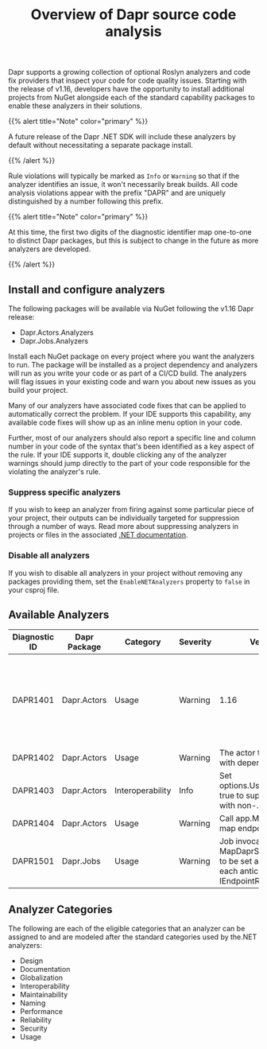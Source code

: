 ﻿---
type: docs
title: "Overview of Dapr source code analysis"
linkTitle: "Code Analysis"
weight: 70000
description: Code analyzers and fixes for common Dapr issues
no_list: true
---

Dapr supports a growing collection of optional Roslyn analyzers and code fix providers that inspect your code for
code quality issues. Starting with the release of v1.16, developers have the opportunity to install additional projects
from NuGet alongside each of the standard capability packages to enable these analyzers in their solutions.

{{% alert title="Note" color="primary" %}}

A future release of the Dapr .NET SDK will include these analyzers by default without necessitating a separate package
install.

{{% /alert %}}

Rule violations will typically be marked as `Info` or `Warning` so that if the analyzer identifies an issue, it won't
necessarily break builds. All code analysis violations appear with the prefix "DAPR" and are uniquely distinguished
by a number following this prefix. 

{{% alert title="Note" color="primary" %}}

At this time, the first two digits of the diagnostic identifier map one-to-one to distinct Dapr packages, but this 
is subject to change in the future as more analyzers are developed.

{{% /alert %}}

## Install and configure analyzers
The following packages will be available via NuGet following the v1.16 Dapr release:
- Dapr.Actors.Analyzers
- Dapr.Jobs.Analyzers

Install each NuGet package on every project where you want the analyzers to run. The package will be installed as a
project dependency and analyzers will run as you write your code or as part of a CI/CD build. The analyzers will flag
issues in your existing code and warn you about new issues as you build your project.

Many of our analyzers have associated code fixes that can be applied to automatically correct the problem. If your IDE
supports this capability, any available code fixes will show up as an inline menu option in your code.

Further, most of our analyzers should also report a specific line and column number in your code of the syntax that's 
been identified as a key aspect of the rule. If your IDE supports it, double clicking any of the analyzer warnings 
should jump directly to the part of your code responsible for the violating the analyzer's rule.

### Suppress specific analyzers
If you wish to keep an analyzer from firing against some particular piece of your project, their outputs can be
individually targeted for suppression through a number of ways. Read more about suppressing analyzers in projects
or files in the associated [.NET documentation](https://learn.microsoft.com/en-us/dotnet/fundamentals/code-analysis/suppress-warnings#use-the-suppressmessageattribute).

### Disable all analyzers
If you wish to disable all analyzers in your project without removing any packages providing them, set
the `EnableNETAnalyzers` property to `false` in your csproj file.

## Available Analyzers

| Diagnostic ID | Dapr Package | Category         | Severity | Version Added | Description | Code Fix Available |
| -- | -- |------------------| -- | -- | -- | -- |
| DAPR1401 | Dapr.Actors | Usage            | Warning | 1.16 | Actor timer method invocations require the named callback method to exist on type | No                 |
| DAPR1402 | Dapr.Actors | Usage            | Warning | The actor type is not registered with dependency injection | Yes |
| DAPR1403 | Dapr.Actors | Interoperability | Info | Set options.UseJsonSerialization to true to support interoperability with non-.NET actors | Yes |
| DAPR1404 | Dapr.Actors | Usage            | Warning | Call app.MapActorsHandlers to map endpoints for Dapr actors | Yes |
| DAPR1501 | Dapr.Jobs | Usage            | Warning | Job invocations require the MapDaprScheduledJobHandler to be set and configured for each anticipated job on IEndpointRouteBuilder | No |

## Analyzer Categories
The following are each of the eligible categories that an analyzer can be assigned to and are modeled after the 
standard categories used by the.NET analyzers:
- Design
- Documentation
- Globalization
- Interoperability
- Maintainability
- Naming
- Performance
- Reliability
- Security
- Usage